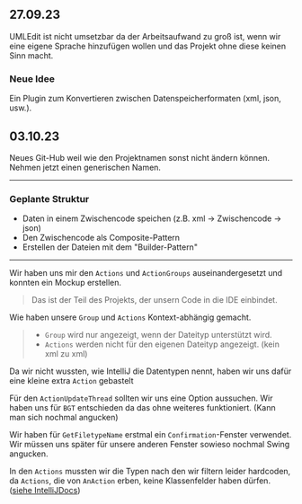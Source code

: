 
## 27.09.23

UMLEdit ist nicht umsetzbar da der Arbeitsaufwand zu groß ist, wenn wir eine eigene Sprache hinzufügen wollen und das Projekt ohne diese keinen Sinn macht.  
  
### Neue Idee

Ein Plugin zum Konvertieren zwischen Datenspeicherformaten (xml, json, usw.).

## 03.10.23

Neues Git-Hub weil wie den Projektnamen sonst nicht ändern können. Nehmen jetzt einen generischen Namen.

---

### Geplante Struktur

- Daten in einem Zwischencode speichen (z.B. xml → Zwischencode → json)
- Den Zwischencode als Composite-Pattern
- Erstellen der Dateien mit dem "Builder-Pattern"

---

Wir haben uns mir den `Actions` und `ActionGroups` auseinandergesetzt und konnten ein Mockup erstellen.

> Das ist der Teil des Projekts, der unsern Code in die IDE einbindet.

Wie haben unsere `Group` und `Actions` Kontext-abhängig gemacht.

> - `Group` wird nur angezeigt, wenn der Dateityp unterstützt wird.
> - `Actions` werden nicht für den eigenen Dateityp angezeigt. (kein xml zu xml)

Da wir nicht wussten, wie IntelliJ die Datentypen nennt, haben wir uns dafür eine kleine extra `Action` gebastelt

Für den `ActionUpdateThread` sollten wir uns eine Option aussuchen. Wir haben uns für `BGT` entschieden da das ohne weiteres funktioniert. (Kann man sich nochmal angucken)

Wir haben für `GetFiletypeName` erstmal ein `Confirmation`-Fenster verwendet. Wir müssen uns später für unsere anderen Fenster sowieso nochmal Swing angucken.

In den `Actions` mussten wir die Typen nach den wir filtern leider hardcoden, da `Actions`, die von `AnAction` erben, keine Klassenfelder haben dürfen. ([siehe IntelliJDocs](https://plugins.jetbrains.com/docs/intellij/basic-action-system.html#action-implementation))
